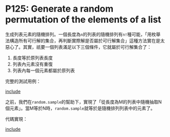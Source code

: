 # P125: Generate a random permutation of the elements of a list

生成列表元素的隨機排列。一個長度為`n`的列表的隨機排列有`n!`種可能，「用枚舉法構造所有可行解的集合，再判斷實際解是否屬於可行解集合」這種方法實在是太惡心了。其實，祇要一個列表滿足以下三個條件，它就屬於可行解集合了：

1. 長度等於原列表長度
2. 列表內元素沒有重復
2. 列表內每一個元素都屬於原列表

完整的測試用例：

[include](../../../tests/lists/p125_test.py)

之前，我們在`random.sample`的幫助下，實現了「從長度為M的列表中隨機抽取N個元素」。當M等於N時，`random.sample`就等於是隨機排列列表中的元素了。

代碼實現：

[include](../../../python99/lists/p125.py)